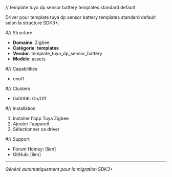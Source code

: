 // template tuya dp sensor battery   templates   standard default

Driver pour template tuya dp sensor battery   templates   standard default selon la structure SDK3+.

#// Structure
- **Domaine**: Zigbee
- **Catégorie**: __templates__
- **Vendor**: template_tuya_dp_sensor_battery
- **Modèle**: assets

#// Capabilities
- onoff

#// Clusters
- 0x0006: On/Off

#// Installation
1. Installer l'app Tuya Zigbee
2. Ajouter l'appareil
3. Sélectionner ce driver

#// Support
- Forum Homey: [lien]
- GitHub: [lien]

---
*Généré automatiquement pour la migration SDK3+*